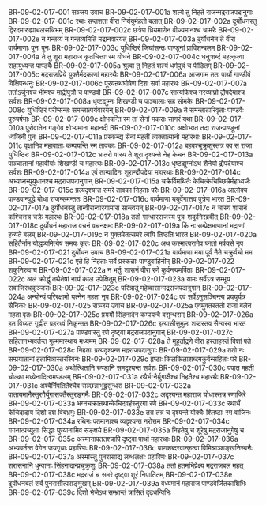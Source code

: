 BR-09-02-017-001	सञ्जय उवाच
BR-09-02-017-001a	शल्ये तु निहते राजन्मद्रराजपदानुगाः
BR-09-02-017-001c	रथाः सप्तशता वीरा निर्ययुर्महतो बलात्
BR-09-02-017-002a	दुर्योधनस्तु द्विरदमारुह्याचलसन्निभम्
BR-09-02-017-002c	छत्रेण ध्रियमाणेन वीज्यमानश्च चामरैः
BR-09-02-017-002e	न गन्तव्यं न गन्तव्यमिति मद्रानवारयत्
BR-09-02-017-003a	दुर्योधनेन ते वीरा वार्यमाणाः पुनः पुनः
BR-09-02-017-003c	युधिष्ठिरं जिघांसन्तः पाण्डूनां प्राविशन्बलम्
BR-09-02-017-004a	ते तु शूरा महाराज कृतचित्ताः स्म योधने
BR-09-02-017-004c	धनुःशब्दं महत्कृत्वा सहायुध्यन्त पाण्डवैः
BR-09-02-017-005a	श्रुत्वा तु निहतं शल्यं धर्मपुत्रं च पीडितम्
BR-09-02-017-005c	मद्रराजप्रिये युक्तैर्मद्रकाणां महारथैः
BR-09-02-017-006a	आजगाम ततः पार्थो गाण्डीवं विक्षिपन्धनुः
BR-09-02-017-006c	पूरयन्रथघोषेण दिशः सर्वा महारथः
BR-09-02-017-007a	ततोऽर्जुनश्च भीमश्च माद्रीपुत्रौ च पाण्डवौ
BR-09-02-017-007c	सात्यकिश्च नरव्याघ्रो द्रौपदेयाश्च सर्वशः
BR-09-02-017-008a	धृष्टद्युम्नः शिखण्डी च पाञ्चालाः सह सोमकैः
BR-09-02-017-008c	युधिष्ठिरं परीप्सन्तः समन्तात्पर्यवारयन्
BR-09-02-017-009a	ते समन्तात्परिवृताः पाण्डवैः पुरुषर्षभाः
BR-09-02-017-009c	क्षोभयन्ति स्म तां सेनां मकराः सागरं यथा
BR-09-02-017-010a	पुरोवातेन गङ्गेव क्षोभ्यमाना महानदी
BR-09-02-017-010c	अक्षोभ्यत तदा राजन्पाण्डूनां ध्वजिनी पुनः
BR-09-02-017-011a	प्रस्कन्द्य सेनां महतीं त्यक्तात्मानो महारथाः
BR-09-02-017-011c	वृक्षानिव महावाताः कम्पयन्ति स्म तावकाः
BR-09-02-017-012a	बहवश्चुक्रुशुस्तत्र क्व स राजा युधिष्ठिरः
BR-09-02-017-012c	भ्रातरो वास्य ते शूरा दृश्यन्ते नेह केचन
BR-09-02-017-013a	पाञ्चालानां महावीर्याः शिखण्डी च महारथः
BR-09-02-017-013c	धृष्टद्युम्नोऽथ शैनेयो द्रौपदेयाश्च सर्वशः
BR-09-02-017-014a	एवं तान्वादिनः शूरान्द्रौपदेया महारथाः
BR-09-02-017-014c	अभ्यघ्नन्युयुधानश्च मद्रराजपदानुगान्
BR-09-02-017-015a	चक्रैर्विमथितैः केचित्केचिच्छिन्नैर्महाध्वजैः
BR-09-02-017-015c	प्रत्यदृश्यन्त समरे तावका निहताः परैः
BR-09-02-017-016a	आलोक्य पाण्डवान्युद्धे योधा राजन्समन्ततः
BR-09-02-017-016c	वार्यमाणा ययुर्वेगात्तव पुत्रेण भारत
BR-09-02-017-017a	दुर्योधनस्तु तान्वीरान्वारयामास सान्त्वयन्
BR-09-02-017-017c	न चास्य शासनं कश्चित्तत्र चक्रे महारथः
BR-09-02-017-018a	ततो गान्धारराजस्य पुत्रः शकुनिरब्रवीत्
BR-09-02-017-018c	दुर्योधनं महाराज वचनं वचनक्षमः
BR-09-02-017-019a	किं नः सम्प्रेक्षमाणानां मद्राणां हन्यते बलम्
BR-09-02-017-019c	न युक्तमेतत्समरे त्वयि तिष्ठति भारत
BR-09-02-017-020a	सहितैर्नाम योद्धव्यमित्येष समयः कृतः
BR-09-02-017-020c	अथ कस्मात्परानेव घ्नतो मर्षयसे नृप
BR-09-02-017-021	दुर्योधन उवाच
BR-09-02-017-021a	वार्यमाणा मया पूर्वं नैते चक्रुर्वचो मम
BR-09-02-017-021c	एते हि निहताः सर्वे प्रस्कन्नाः पाण्डुवाहिनीम्
BR-09-02-017-022	शकुनिरुवाच
BR-09-02-017-022a	न भर्तुः शासनं वीरा रणे कुर्वन्त्यमर्षिताः
BR-09-02-017-022c	अलं क्रोद्धुं तथैतेषां नायं काल उपेक्षितुम्
BR-09-02-017-023a	यामः सर्वेऽत्र सम्भूय सवाजिरथकुञ्जराः
BR-09-02-017-023c	परित्रातुं महेष्वासान्मद्रराजपदानुगान्
BR-09-02-017-024a	अन्योन्यं परिरक्षामो यत्नेन महता नृप
BR-09-02-017-024c	एवं सर्वेऽनुसञ्चिन्त्य प्रययुर्यत्र सैनिकाः
BR-09-02-017-025	सञ्जय उवाच
BR-09-02-017-025a	एवमुक्तस्ततो राजा बलेन महता वृतः
BR-09-02-017-025c	प्रययौ सिंहनादेन कम्पयन्वै वसुन्धराम्
BR-09-02-017-026a	हत विध्यत गृह्णीत प्रहरध्वं निकृन्तत
BR-09-02-017-026c	इत्यासीत्तुमुलः शब्दस्तव सैन्यस्य भारत
BR-09-02-017-027a	पाण्डवास्तु रणे दृष्ट्वा मद्रराजपदानुगान्
BR-09-02-017-027c	सहितानभ्यवर्तन्त गुल्ममास्थाय मध्यमम्
BR-09-02-017-028a	ते मुहूर्ताद्रणे वीरा हस्ताहस्तं विशां पते
BR-09-02-017-028c	निहताः प्रत्यदृश्यन्त मद्रराजपदानुगाः
BR-09-02-017-029a	ततो नः सम्प्रयातानां हतामित्रास्तरस्विनः
BR-09-02-017-029c	हृष्टाः किलकिलाशब्दमकुर्वन्सहिताः परे
BR-09-02-017-030a	अथोत्थितानि रुण्डानि समदृश्यन्त सर्वशः
BR-09-02-017-030c	पपात महती चोल्का मध्येनादित्यमण्डलम्
BR-09-02-017-031a	रथैर्भग्नैर्युगाक्षैश्च निहतैश्च महारथैः
BR-09-02-017-031c	अश्वैर्निपतितैश्चैव सञ्छन्नाभूद्वसुन्धरा
BR-09-02-017-032a	वातायमानैस्तुरगैर्युगासक्तैस्तुरङ्गमैः
BR-09-02-017-032c	अदृश्यन्त महाराज योधास्तत्र रणाजिरे
BR-09-02-017-033a	भग्नचक्रान्रथान्केचिदवहंस्तुरगा रणे
BR-09-02-017-033c	रथार्धं केचिदादाय दिशो दश विबभ्रमुः
BR-09-02-017-033e	तत्र तत्र च दृश्यन्ते योक्त्रैः श्लिष्टाः स्म वाजिनः
BR-09-02-017-034a	रथिनः पतमानाश्च व्यदृश्यन्त नरोत्तम
BR-09-02-017-034c	गगनात्प्रच्युताः सिद्धाः पुण्यानामिव सङ्क्षये
BR-09-02-017-035a	निहतेषु च शूरेषु मद्रराजानुगेषु च
BR-09-02-017-035c	अस्मानापततश्चापि दृष्ट्वा पार्था महारथाः
BR-09-02-017-036a	अभ्यवर्तन्त वेगेन जयगृध्राः प्रहारिणः
BR-09-02-017-036c	बाणशब्दरवान्कृत्वा विमिश्राञ्शङ्खनिस्वनैः
BR-09-02-017-037a	अस्मांस्तु पुनरासाद्य लब्धलक्षाः प्रहारिणः
BR-09-02-017-037c	शरासनानि धुन्वानाः सिंहनादान्प्रचुक्रुशुः
BR-09-02-017-038a	ततो हतमभिप्रेक्ष्य मद्रराजबलं महत्
BR-09-02-017-038c	मद्रराजं च समरे दृष्ट्वा शूरं निपातितम्
BR-09-02-017-038e	दुर्योधनबलं सर्वं पुनरासीत्पराङ्मुखम्
BR-09-02-017-039a	वध्यमानं महाराज पाण्डवैर्जितकाशिभिः
BR-09-02-017-039c	दिशो भेजेऽथ सम्भ्रान्तं त्रासितं दृढधन्विभिः
